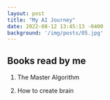 ```yaml
---
layout: post
title: "My AI Journey"
date: 2022-08-12 13:45:13 -0400
background: '/img/posts/05.jpg'
---
```


## Books read by me
1. The Master Algorithm

2. How to create brain
